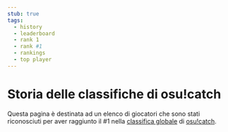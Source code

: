 ```yaml
---
stub: true
tags:
  - history
  - leaderboard
  - rank 1
  - rank #1
  - rankings
  - top player
---
```


# Storia delle classifiche di osu!catch

Questa pagina è destinata ad un elenco di giocatori che sono stati riconosciuti per aver raggiunto il #1 nella [classifica globale](https://osu.ppy.sh/rankings/fruits/performance) di [osu!catch](/wiki/Game_mode/osu!catch).
